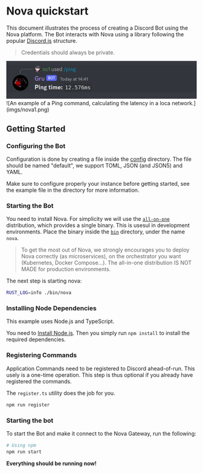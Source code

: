 # Nova quickstart

This document illustrates the process of creating a Discord Bot using the 
Nova platform.
The Bot interacts with Nova using a library following the popular 
[Discord.js](https://discord.js.org) structure.

> Credentials should always be private.

<img src="imgs/nova1.png">
![An example of a Ping command, calculating the latency in a loca network.](imgs/nova1.png)

## Getting Started

### Configuring the Bot

Configuration is done by creating a file inside the [config](config/) directory.
The file should be named "default", we support TOML, JSON (and JSON5) and YAML.

Make sure to configure properly your instance before getting started, see the
example file in the directory for more information.

### Starting the Bot

You need to install Nova.
For simplicity we will use the [`all-on-one`](https://github.com/discordnova/Nova/tree/main/exes/all)
distribution, which provides a single binary. 
This is usesul in development environments.
Place the binary inside the [`bin`](bin/) directory, under the name `nova`.

> To get the most out of Nova, we strongly encourages you to deploy Nova 
correctly (as microservices), on the orchestrator you want (Kubernetes, 
Docker Compose...).
> The all-in-one distribution IS NOT MADE for production environments.

The next step is starting nova:

```bash
RUST_LOG=info ./bin/nova
```

### Installing Node Dependencies

This example uses Node.js and TypeScript.

You need to [Install Node.js](https://nodejs.org).
Then you simply run `npm install` to install the required dependencies.

### Registering Commands

Application Commands need to be registered to Discord ahead-of-run.
This usely is a one-time operation.
This step is thus optional if you already have registered the commands.

The `register.ts` utility does the job for you.

```bash
npm run register
```

### Starting the bot

To start the Bot and make it connect to the Nova Gateway, run the following:

```bash
# Using npm
npm run start
```

**Everything should be running now!**